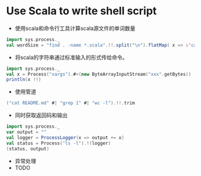 # Use Scala to write shell script
* 使用scala和命令行工具计算scala源文件的单词数量
```scala
import sys.process._
val wordSize = "find . -name *.scala".!!.split("\n").flatMap( x => s"cat $x".!!.split("""\s+|\n""")).length
```

* 将scala的字符串通过标准输入的形式传给命令。
```scala
import sys.process._
val x = Process("xargs").#<(new ByteArrayInputStream("xxx".getBytes))
println(x !!)
```

* 使用管道
```scala
("cat README.md" #| "grep 1" #| "wc -l").!!.trim
```

* 同时获取返回码和输出
```scala
import sys.process._
var output = ""
val logger = ProcessLogger(x => output += x)
val status = Process("ls -l").!(logger)
(status, output)
```

* 异常处理
* TODO

